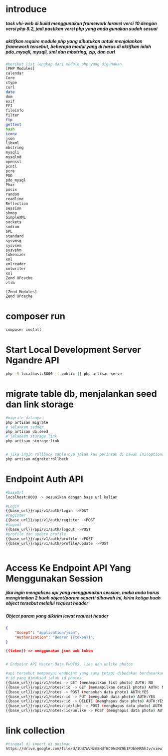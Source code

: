 # introduce

<h5>task vhi-web di build menggunakan framework laravel versi 10 dengan versi php 8.2, jadi pastikan versi php yang anda gunakan sudah sesuai</h5>

<h5>
aktifkan require module php yang dibutukan untuk menjalankan framework tersebut, beberapa modul yang di harus di aktifkan ialah pdo_mysqli, mysqli, xml  dan mbstring, zip, dan curl
</h5>

```bash
#berikut list lengkap dari module php yang digunakan
[PHP Modules]
calendar
Core
ctype
curl
date
dom
exif
FFI
fileinfo
filter
ftp
gettext
hash
iconv
json
libxml
mbstring
mysqli
mysqlnd
openssl
pcntl
pcre
PDO
pdo_mysql
Phar
posix
random
readline
Reflection
session
shmop
SimpleXML
sockets
sodium
SPL
standard
sysvmsg
sysvsem
sysvshm
tokenizer
xml
xmlreader
xmlwriter
xsl
Zend OPcache
zlib

[Zend Modules]
Zend OPcache


```

# composer run

```Bash
composer install
```

# Start Local Development Server Ngandre API

```Bash
php -S localhost:8000 -t public || php artisan serve
```

# migrate table db, menjalankan seed dan link storage

```Bash
#migrate datanya
php artisan migrate
# jalankan sedder
php artisan db:seed
# jalankan storage link
php artisan storage:link


# jika ingin rollback table nya jalan kan perintah di bawah ini(optional)
php artisan migrate:rollback

```

# Endpoint Auth API

```Bash
#baseUrl
localhost:8000 -> sesuaikan dengan base url kalian

#Login
{{base_url}}/api/v1/auth/login ->POST
#register
{{base_url}}/api/v1/auth/register ->POST
#logout
{{base_url}}/api/v1/auth/logout ->POST
#profile dan update profile
{{base_url}}/api/v1/auth/profile ->POST
{{base_url}}/api/v1/auth/profile/update ->POST



```

# Access Ke Endpoint API Yang Menggunakan Session

<h5>jika ingin mengakses api yang menggunakan session, maka anda harus mengirimkan 2 buah object/param seperti dibawah ini, kirim ketiga buah object tersebut melalui request header</h5>

<h5>Object param yang dikirim lewat request header</h5>

```JSON
{
    "Accept": "application/json",
    "Authorization": "Bearer {{token}}",
}

{{token}} => menggunakan json web token
```

```Bash

# Endpoint API Master Data PHOTOS, like dan unlike photos

#api tersebut mempunyai endpoint yang sama tetapi dibedakan berdasarkan request method
#:id yang dimaksud ialah id photos
{{base_url}}/api/v1/notes -> GET (menampilkan list photo) AUTH: NO
{{base_url}}/api/v1/notes/:id -> GET (menampilkan detail photo) AUTH: NO
{{base_url}}/api/v1/notes -> POST (menambah data photo) AUTH:YES
{{base_url}}/api/v1/notes/:id -> PUT (mengubah data photo) AUTH:YES
{{base_url}}/api/v1/notes/:id -> DELETE (menghapus data photo) AUTH:YES
{{base_url}}/api/v1/notes/:id/like -> POST (menghapus data photo) AUTH:YES
{{base_url}}/api/v1/notes/:id/unlike -> POST (menghapus data photo) AUTH:YES

```

# link collection

```bash
#tinggal di import di postman
https://drive.google.com/file/d/1Ud7wVNzm8HdfBC9hsMZ9b1PJbkMR5hJv/view?usp=sharing
```
